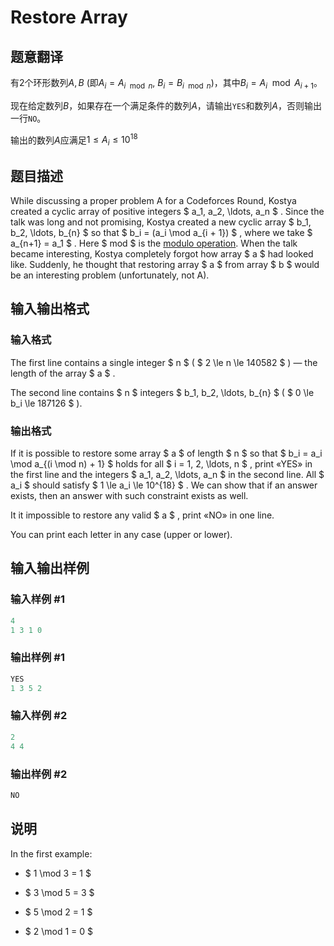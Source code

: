 # Restore Array

## 题意翻译

有$2$个环形数列$A,B$ (即$A_i=A_{i \mod n},\ B_i=B_{i \mod n}$)，其中$B_i=A_i \mod A_{i+1}$。

现在给定数列$B$，如果存在一个满足条件的数列$A$，请输出`YES`和数列$A$，否则输出一行`NO`。

输出的数列$A$应满足$1\le A_i \le 10^{18}$

## 题目描述

While discussing a proper problem A for a Codeforces Round, Kostya created a cyclic array of positive integers $ a_1, a_2, \ldots, a_n $ . Since the talk was long and not promising, Kostya created a new cyclic array $ b_1, b_2, \ldots, b_{n} $ so that $ b_i = (a_i \mod a_{i + 1}) $ , where we take $ a_{n+1} = a_1 $ . Here $ mod $ is the [modulo operation](https://en.wikipedia.org/wiki/Modulo_operation). When the talk became interesting, Kostya completely forgot how array $ a $ had looked like. Suddenly, he thought that restoring array $ a $ from array $ b $ would be an interesting problem (unfortunately, not A).

## 输入输出格式

### 输入格式

The first line contains a single integer $ n $ ( $ 2 \le n \le 140582 $ ) — the length of the array $ a $ .

The second line contains $ n $ integers $ b_1, b_2, \ldots, b_{n} $ ( $ 0 \le b_i \le 187126 $ ).

### 输出格式

If it is possible to restore some array $ a $ of length $ n $ so that $ b_i = a_i \mod a_{(i \mod n) + 1} $ holds for all $ i = 1, 2, \ldots, n $ , print «YES» in the first line and the integers $ a_1, a_2, \ldots, a_n $ in the second line. All $ a_i $ should satisfy $ 1 \le a_i \le 10^{18} $ . We can show that if an answer exists, then an answer with such constraint exists as well.

It it impossible to restore any valid $ a $ , print «NO» in one line.

You can print each letter in any case (upper or lower).

## 输入输出样例

### 输入样例 #1

```cpp
4
1 3 1 0

```
### 输出样例 #1

```cpp
YES
1 3 5 2

```
### 输入样例 #2

```cpp
2
4 4

```
### 输出样例 #2

```cpp
NO

```
## 说明

In the first example:

- $ 1 \mod 3 = 1 $

- $ 3 \mod 5 = 3 $

- $ 5 \mod 2 = 1 $

- $ 2 \mod 1 = 0 $

